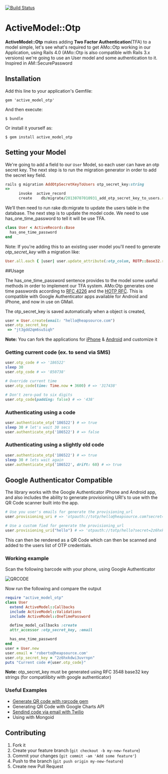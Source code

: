 [![Build Status](https://travis-ci.org/heapsource/active_model_otp.png)](https://travis-ci.org/heapsource/active_model_otp)

# ActiveModel::Otp

**ActiveModel::Otp** makes adding **Two Factor Authentication**(TFA) to a model simple, let's see what's required to get AMo::Otp working in our Application, using Rails 4.0 (AMo::Otp is also compatible with Rails 3.x versions) we're going to use an User model and some authentication to it. Inspired in AM::SecurePassword

## Installation

Add this line to your application's Gemfile:

    gem 'active_model_otp'

And then execute:

    $ bundle

Or install it yourself as:

    $ gem install active_model_otp

## Setting your Model

We're going to add a field to our ``User`` Model, so each user can have an otp secret key. The next step is to run the migration generator in order to add the secret key field.

```ruby
rails g migration AddOtpSecretKeyToUsers otp_secret_key:string
=>
      invoke  active_record
      create    db/migrate/20130707010931_add_otp_secret_key_to_users.rb
```

We’ll then need to run rake db:migrate to update the users table in the database. The next step is to update the model code. We need to use has_one_time_password to tell it will be use TFA.

```ruby
class User < ActiveRecord::Base
  has_one_time_password
end
```

Note: If you're adding this to an existing user model you'll need to generate *otp_secret_key* with a migration like:
```ruby
User.all.each { |user| user.update_attribute(:otp_colum, ROTP::Base32.random_base32) }
```


##Usage

The has_one_time_password sentence provides to the model some useful methods in order to implement our TFA system. AMo:Otp generates one time passwords according to [RFC 4226](http://tools.ietf.org/html/rfc4226) and the [HOTP RFC](http://tools.ietf.org/html/draft-mraihi-totp-timebased-00). This is compatible with Google Authenticator apps available for Android and iPhone, and now in use on GMail.

The otp_secret_key is saved automatically when a object is created,

```ruby
user = User.create(email: "hello@heapsource.com")
user.otp_secret_key
 => "jt3gdd2qm6su5iqh"
```

**Note:** You can fork the applications for [iPhone](https://github.com/heapsource/google-authenticator) & [Android](https://github.com/heapsource/google-authenticator.android) and customize it

### Getting current code (ex. to send via SMS)
```ruby
user.otp_code # => '186522'
sleep 30
user.otp_code # => '850738'

# Override current time
user.otp_code(time: Time.now + 3600) # => '317438'

# Don't zero-pad to six digits
user.otp_code(padding: false) # => '438'
```

### Authenticating using a code

```ruby
user.authenticate_otp('186522') # => true
sleep 30 # let's wait 30 secs
user.authenticate_otp('186522') # => false
```

### Authenticating using a slightly old code

```ruby
user.authenticate_otp('186522') # => true
sleep 30 # lets wait again
user.authenticate_otp('186522', drift: 60) # => true
```

## Google Authenticator Compatible

The library works with the Google Authenticator iPhone and Android app, and also includes the ability to generate provisioning URI's to use with the QR Code scanner built into the app.

```ruby
# Use you user's emails for generate the provisioning_url
user.provisioning_uri # => 'otpauth://totp/hello@heapsource.com?secret=2z6hxkdwi3uvrnpn'

# Use a custom fied for generate the provisioning_url
user.provisioning_uri("hello") # => 'otpauth://totp/hello?secret=2z6hxkdwi3uvrnpn'
```

This can then be rendered as a QR Code which can then be scanned and added to the users list of OTP credentials.

### Working example

Scan the following barcode with your phone, using Google Authenticator

![QRCODE](http://qrfree.kaywa.com/?l=1&s=8&d=otpauth%3A%2F%2Ftotp%2Froberto%40heapsource.com%3Fsecret%3D2z6hxkdwi3uvrnpn)

Now run the following and compare the output

```ruby
require "active_model_otp"
class User
  extend ActiveModel::Callbacks
  include ActiveModel::Validations
  include ActiveModel::OneTimePassword

  define_model_callbacks :create
  attr_accessor :otp_secret_key, :email

  has_one_time_password
end
user = User.new
user.email = 'roberto@heapsource.com'
user.otp_secret_key = "2z6hxkdwi3uvrnpn"
puts "Current code #{user.otp_code}"
```

**Note:** otp_secret_key must be generated using RFC 3548 base32 key strings (for compatilibity with google authenticator)

### Useful Examples

- [Generate QR code with rqrcode gem](https://github.com/heapsource/active_model_otp/wiki/Generate-QR-code-with-rqrcode-gem)
- Generating QR Code with Google Charts API
- [Sendind code via email with Twilio](https://github.com/heapsource/active_model_otp/wiki/Send-code-via-Twilio-SMS)
- Using with Mongoid

## Contributing

1. Fork it
2. Create your feature branch (`git checkout -b my-new-feature`)
3. Commit your changes (`git commit -am 'Add some feature'`)
4. Push to the branch (`git push origin my-new-feature`)
5. Create new Pull Request
